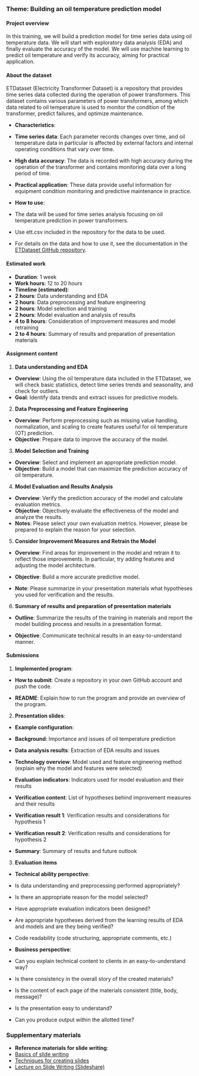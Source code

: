 ### Theme: Building an oil temperature prediction model

#### Project overview

In this training, we will build a prediction model for time series data using oil temperature data. We will start with exploratory data analysis (EDA) and finally evaluate the accuracy of the model. We will use machine learning to predict oil temperature and verify its accuracy, aiming for practical application.

#### About the dataset

ETDataset (Electricity Transformer Dataset) is a repository that provides time series data collected during the operation of power transformers. This dataset contains various parameters of power transformers, among which data related to oil temperature is used to monitor the condition of the transformer, predict failures, and optimize maintenance.

- **Characteristics**:
- **Time series data**: Each parameter records changes over time, and oil temperature data in particular is affected by external factors and internal operating conditions that vary over time.
- **High data accuracy**: The data is recorded with high accuracy during the operation of the transformer and contains monitoring data over a long period of time.
- **Practical application**: These data provide useful information for equipment condition monitoring and predictive maintenance in practice.

- **How ​​to use**:
- The data will be used for time series analysis focusing on oil temperature prediction in power transformers.
- Use ett.csv included in the repository for the data to be used.
- For details on the data and how to use it, see the documentation in the [ETDataset GitHub repository](https://github.com/zhouhaoyi/ETDataset).

#### Estimated work

- **Duration**: 1 week
- **Work hours**: 12 to 20 hours
- **Timeline (estimated)**:
- **2 hours**: Data understanding and EDA
- **2 hours**: Data preprocessing and feature engineering
- **2 hours**: Model selection and training
- **2 hours**: Model evaluation and analysis of results
- **4 to 8 hours**: Consideration of improvement measures and model retraining
- **2 to 4 hours**: Summary of results and preparation of presentation materials

#### Assignment content

1. **Data understanding and EDA**
- **Overview**: Using the oil temperature data included in the ETDataset, we will check basic statistics, detect time series trends and seasonality, and check for outliers.
- **Goal**: Identify data trends and extract issues for predictive models.

2. **Data Preprocessing and Feature Engineering**
- **Overview**: Perform preprocessing such as missing value handling, normalization, and scaling to create features useful for oil temperature (OT) prediction.
- **Objective**: Prepare data to improve the accuracy of the model.

3. **Model Selection and Training**
- **Overview**: Select and implement an appropriate prediction model.
- **Objective**: Build a model that can maximize the prediction accuracy of oil temperature.

4. **Model Evaluation and Results Analysis**
- **Overview**: Verify the prediction accuracy of the model and calculate evaluation metrics.
- **Objective**: Objectively evaluate the effectiveness of the model and analyze the results.
- **Notes**: Please select your own evaluation metrics. However, please be prepared to explain the reason for your selection.

5. **Consider Improvement Measures and Retrain the Model**
- **Overview**: Find areas for improvement in the model and retrain it to reflect those improvements. In particular, try adding features and adjusting the model architecture.
- **Objective**: Build a more accurate predictive model.

- **Note**: Please summarize in your presentation materials what hypotheses you used for verification and the results.

6. **Summary of results and preparation of presentation materials**

- **Outline**: Summarize the results of the training in materials and report the model building process and results in a presentation format.

- **Objective**: Communicate technical results in an easy-to-understand manner.

#### Submissions

1. **Implemented program**:

- **How ​​to submit**: Create a repository in your own GitHub account and push the code.

- **README**: Explain how to run the program and provide an overview of the program.

2. **Presentation slides**:

- **Example configuration**:

- **Background**: Importance and issues of oil temperature prediction

- **Data analysis results**: Extraction of EDA results and issues

- **Technology overview**: Model used and feature engineering method (explain why the model and features were selected)

- **Evaluation indicators**: Indicators used for model evaluation and their results

- **Verification content**: List of hypotheses behind improvement measures and their results

- **Verification result 1**: Verification results and considerations for hypothesis 1

- **Verification result 2**: Verification results and considerations for hypothesis 2

- **Summary**: Summary of results and future outlook

3. **Evaluation items**

- **Technical ability perspective**:

- Is data understanding and preprocessing performed appropriately?

- Is there an appropriate reason for the model selected?

- Have appropriate evaluation indicators been designed?

- Are appropriate hypotheses derived from the learning results of EDA and models and are they being verified?

- Code readability (code structuring, appropriate comments, etc.)

- **Business perspective**:
- Can you explain technical content to clients in an easy-to-understand way?
- Is there consistency in the overall story of the created materials?
- Is the content of each page of the materials consistent (title, body, message)?
- Is the presentation easy to understand?
- Can you produce output within the allotted time?

### Supplementary materials

- **Reference materials for slide writing**:
- [Basics of slide writing](https://note.com/powerpoint_jp/n/n812a673ce2ab)
- [Techniques for creating slides](https://note.com/powerpoint_jp/n/n9a8fd26ee181)
- [Lecture on Slide Writing (Slideshare)](https://www.slideshare.net/slideshow/lecture-on-slide-writing/103255387)
